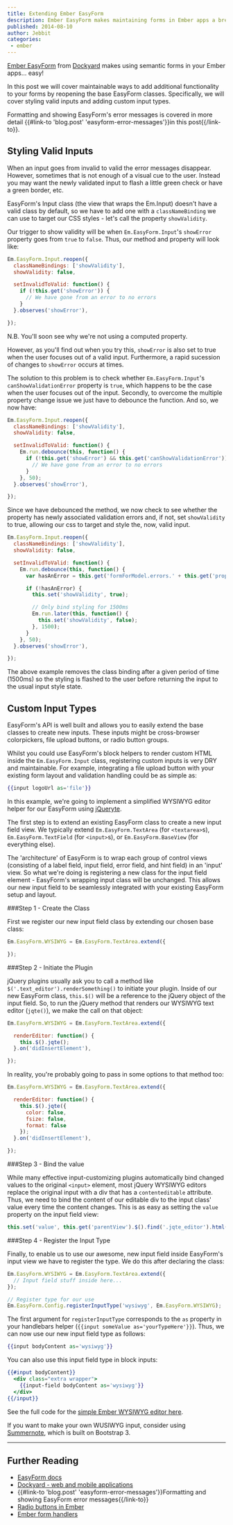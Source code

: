 ```yaml
---
title: Extending Ember EasyForm
description: Ember EasyForm makes maintaining forms in Ember apps a breeze. We cover how to add advanced EasyForm functionalities to your app without editing the EasyForm source.
published: 2014-08-10
author: Jebbit
categories:
 - ember
---
```


[Ember EasyForm](https://github.com/dockyard/ember-easyForm) from [Dockyard](http://dockyard.com/) makes using semantic forms in your Ember apps... easy!

In this post we will cover maintainable ways to add additional functionality to your forms by reopening the base EasyForm classes. Specifically, we will cover styling valid inputs and adding custom input types.

Formatting and showing EasyForm's error messages is covered in more detail {{#link-to 'blog.post' 'easyform-error-messages'}}in this post{{/link-to}}.

Styling Valid Inputs
------

When an input goes from invalid to valid the error messages disappear. However, sometimes that is not enough of a visual cue to the user. Instead you may want the newly validated input to flash a little green check or have a green border, etc.

EasyForm's Input class (the view that wraps the Em.Input) doesn't have a valid class by default, so we have to add one with a `classNameBinding` we can use to target our CSS styles - let's call the property `showValidity`.

Our trigger to show validity will be when `Em.EasyForm.Input`'s `showError` property goes from `true` to `false`. Thus, our method and property will look like:

```js
Em.EasyForm.Input.reopen({
  classNameBindings: ['showValidity'],
  showValidity: false,

  setInvalidToValid: function() {
    if (!this.get('showError')) {
      // We have gone from an error to no errors
    }
  }.observes('showError'),

});
```

<p class="endnote">N.B. You'll soon see why we're not using a computed property.</p>

However, as you'll find out when you try this, `showError` is also set to true when the user focuses out of a valid input. Furthermore, a rapid sucession of changes to `showError` occurs at times.

The solution to this problem is to check whether `Em.EasyForm.Input`'s `canShowValidationError` property is `true`, which happens to be the case when the user focuses out of the input. Secondly, to overcome the multiple property change issue we just have to debounce the function. And so, we now have:

```js
Em.EasyForm.Input.reopen({
  classNameBindings: ['showValidity'],
  showValidity: false,

  setInvalidToValid: function() {
    Em.run.debounce(this, function() {
      if (!this.get('showError') && this.get('canShowValidationError')) {
        // We have gone from an error to no errors
      }
    }, 50);
  }.observes('showError'),

});
```

Since we have debounced the method, we now check to see whether the property has newly associated validation errors and, if not, set `showValidity` to true, allowing our css to target and style the, now, valid input.

```js
Em.EasyForm.Input.reopen({
  classNameBindings: ['showValidity'],
  showValidity: false,

  setInvalidToValid: function() {
    Em.run.debounce(this, function() {
      var hasAnError = this.get('formForModel.errors.' + this.get('property') + '.length');

      if (!hasAnError) {
        this.set('showValidity', true);

        // Only bind styling for 1500ms
        Em.run.later(this, function() {
          this.set('showValidity', false);
        }, 1500);
      }
    }, 50);
  }.observes('showError'),

});
```

The above example removes the class binding after a given period of time (1500ms) so the styling is flashed to the user before returning the input to the usual input style state.

Custom Input Types
------

EasyForm's API is well built and allows you to easily extend the base classes to create new inputs. These inputs might be cross-browser colorpickers, file upload buttons, or radio button groups.

Whilst you could use EasyForm's block helpers to render custom HTML inside the `Em.EasyForm.Input` class, registering custom inputs is very DRY and maintainable. For example, integrating a file upload button with your existing form layout and validation handling could be as simple as:

```handlebars
{{input logoUrl as='file'}}
```

In this example, we're going to implement a simplified WYSIWYG editor helper for our EasyForm using [jQueryte](http://jqueryte.com/).

The first step is to extend an existing EasyForm class to create a new input field view. We typically extend `Em.EasyForm.TextArea` (for `<textarea>`s), `Em.EasyForm.TextField` (for `<input>`s), or `Em.EasyForm.BaseView` (for everything else).

The 'architecture' of EasyForm is to wrap each group of control views (consisting of a label field, input field, error field, and hint field) in an 'input' view. So what we're doing is registering a new class for the input field element - EasyForm's wrapping input class will be unchanged. This allows our new input field to be seamlessly integrated with your existing EasyForm setup and layout.


###Step 1 - Create the Class

First we register our new input field class by extending our chosen base class:

```js
Em.EasyForm.WYSIWYG = Em.EasyForm.TextArea.extend({

});
```

###Step 2 - Initiate the Plugin

jQuery plugins usually ask you to call a method like `$('.text_editor').renderSomething()` to initiate your plugin. Inside of our new EasyForm class, `this.$()` will be a reference to the jQuery object of the input field. So, to run the jQuery method that renders our WYSIWYG text editor (`jqte()`), we make the call on that object:

```js
Em.EasyForm.WYSIWYG = Em.EasyForm.TextArea.extend({

  renderEditor: function() {
    this.$().jqte();
  }.on('didInsertElement'),

});
```

In reality, you're probably going to pass in some options to that method too:

```js
Em.EasyForm.WYSIWYG = Em.EasyForm.TextArea.extend({

  renderEditor: function() {
    this.$().jqte({
      color: false,
      fsize: false,
      format: false
    });
  }.on('didInsertElement'),

});
```

###Step 3 - Bind the value

While many effective input-customizing plugins automatically bind changed values to the original `<input>` element, most jQuery WYSIWYG editors replace the original input with a div that has a `contenteditable` attribute. Thus, we need to bind the content of our editable div to the input class' value every time the content changes. This is as easy as setting the `value` property on the input field view:

```js
this.set('value', this.get('parentView').$().find('.jqte_editor').html()); // Or whatever our value it
```

###Step 4 - Register the Input Type

Finally, to enable us to use our awesome, new input field inside EasyForm's input view we have to register the type. We do this after declaring the class:

```js
Em.EasyForm.WYSIWYG = Em.EasyForm.TextArea.extend({
  // Input field stuff inside here...
});

// Register type for our use
Em.EasyForm.Config.registerInputType('wysiwyg', Em.EasyForm.WYSIWYG);
```

The first argument for `registerInputType` corresponds to the `as` property in your handlebars helper (`{{input someValue as='yourTypeHere'}}`). Thus, we can now use our new input field type as follows:

```handlebars
{{input bodyContent as='wysiwyg'}}
```

You can also use this input field type in block inputs:

```handlebars
{{#input bodyContent}}
  <div class="extra wrapper">
    {{input-field bodyContent as='wysiwyg'}}
  </div>
{{/input}}
```

See the full code for the [simple Ember WYSIWYG editor here](https://github.com/sir-dunxalot/ember-easyForm-wysiwyg).

If you want to make your own WUSIWYG input, consider using [Summernote](http://hackerwins.github.io/summernote/), which is built on Bootstrap 3.

---

Further Reading
------

- [EasyForm docs](https://github.com/dockyard/ember-easyForm)
- [Dockyard - web and mobile applications](http://dockyard.com/)
- {{#link-to 'blog.post' 'easyform-error-messages'}}Formatting and showing EasyForm error messages{{/link-to}}
- [Radio buttons in Ember](https://github.com/sir-dunxalot/ember-radio-buttons)
- [Ember form handlers](https://github.com/sir-dunxalot/ember-form-handlers)
